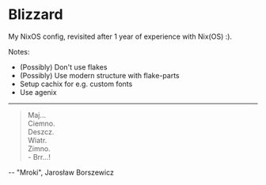 # Blizzard

My NixOS config, revisited after 1 year of experience with Nix(OS) :).

Notes:
- (Possibly) Don't use flakes
- (Possibly) Use modern structure with flake-parts
- Setup cachix for e.g. custom fonts
- Use agenix

--- 
> Maj...  
Ciemno.  
Deszcz.  
Wiatr.  
Zimno.  
\- Brr...!

-- "Mroki", Jarosław Borszewicz
